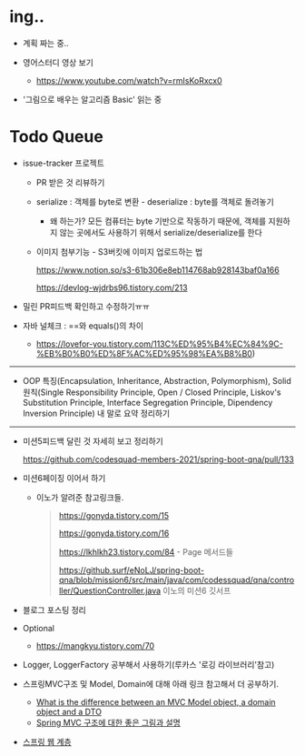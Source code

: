 # ing..

- 계획 짜는 중..

- 영어스터디 영상 보기
  - https://www.youtube.com/watch?v=rmIsKoRxcx0	
- '그림으로 배우는 알고리즘 Basic' 읽는 중

# Todo Queue

- issue-tracker 프로젝트

  - PR 받은 것 리뷰하기

  - serialize : 객체를 byte로 변환 - deserialize : byte를 객체로 돌려놓기

    - 왜 하는가? 모든 컴퓨터는 byte 기반으로 작동하기 때문에, 객체를 지원하지 않는 곳에서도 사용하기 위해서 serialize/deserialize를 한다

  - 이미지 첨부기능 - S3버킷에 이미지 업로드하는 법

    https://www.notion.so/s3-61b306e8eb114768ab928143baf0a166

     https://devlog-wjdrbs96.tistory.com/213

- 밀린 PR피드백 확인하고 수정하기ㅠㅠ

- 자바 널체크 : ==와 equals()의 차이
  
  - https://lovefor-you.tistory.com/113C%ED%95%B4%EC%84%9C-%EB%B0%B0%ED%8F%AC%ED%95%98%EA%B8%B0)


---

- OOP 특징(Encapsulation, Inheritance, Abstraction, Polymorphism),
  Solid원칙(Single Responsibility Principle, Open / Closed Principle, Liskov's Substitution Principle, Interface Segregation Principle, Dipendency Inversion Principle) 내 말로 요약 정리하기

---

- 미션5피드백 달린 것 자세히 보고 정리하기

  https://github.com/codesquad-members-2021/spring-boot-qna/pull/133

- 미션6페이징 이어서 하기

  - 이노가 알려준 참고링크들.

    >https://gonyda.tistory.com/15
    >
    >https://gonyda.tistory.com/16
    >
    >https://lkhlkh23.tistory.com/84 - Page 메서드들
    >
    >https://github.surf/eNoLJ/spring-boot-qna/blob/mission6/src/main/java/com/codessquad/qna/controller/QuestionController.java 이노의 미션6 깃서프

- 블로그 포스팅 정리

- Optional

  - https://mangkyu.tistory.com/70 

- Logger, LoggerFactory 공부해서 사용하기(루카스 '로깅 라이브러리'참고)

- 스프링MVC구조 및 Model, Domain에 대해 아래 링크 참고해서 더 공부하기.

  - [What is the difference between an MVC Model object, a domain object and a DTO](https://stackoverflow.com/questions/3853749/what-is-the-difference-between-an-mvc-model-object-a-domain-object-and-a-dto)
  - [Spring MVC 구조에 대한 좋은 그림과 설명](https://justforchangesake.wordpress.com/2014/05/07/spring-mvc-request-life-cycle/)

- [스프링 웹 계층](https://www.petrikainulainen.net/software-development/design/understanding-spring-web-application-architecture-the-classic-way/)


